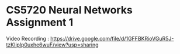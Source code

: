 # CS5720 Neural Networks Assignment 1

Video Recording :
https://drive.google.com/file/d/1GFFBKRioVGuR5J-tzKIiplp0uxhe6wuF/view?usp=sharing
